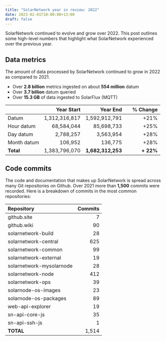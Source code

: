 ```yaml
---
title: "SolarNetwork year in review: 2022"
date: 2023-02-01T10:00:00+13:00
draft: false
---
```

SolarNetwork continued to evolve and grow over 2022. This post outlines some high-level numbers that
highlight what SolarNetwork experienced over the previous year.

<!--more-->

## Data metrics

The amount of data processed by SolarNetwork continued to grow in 2022 as compared to 2021. 

 * Over **2.8 billion** metrics ingested on about **554 million** datum
 * Over **3.7 billion** datum queried
 * Over **15.3 GB** of data ingested to SolarFlux (MQTT)

|             | Year Start        | Year End          |     % Change |
|:------------|------------------:|------------------:|-------------:|
| Datum       | 1,312,316,817     | 1,592,912,791     | +21%         |
| Hour datum  | 68,584,044        | 85,698,733        | +25%         |
| Day datum   | 2,788,257         | 3,563,954         | +28%         |
| Month datum | 106,952           | 136,775           | +28%         |
| **Total**   | 1,383,796,070     | **1,682,312,253** | **+ 22%**    |

## Code commits

The code and documentation that makes up SolarNetwork is spread across many Git repositories on
Github. Over 2021 more than **1,500** commits were recorded. Here is a breakdown of commits in the
most common repositories:

| Repository               | Commits |
|:-------------------------|--------:|
| github.site              | 7       |
| github.wiki              | 90      |
| solarnetwork-build       | 28      |
| solarnetwork-central     | 625     |
| solarnetwork-common      | 99      |
| solarnetwork-external    | 19      |
| solarnetwork-mysolarnode | 28      |
| solarnetwork-node        | 412     |
| solarnetwork-ops         | 39      |
| solarnode-os-images      | 23      |
| solarnode-os-packages    | 89      | 
| web-api-explorer         | 19      | 
| sn-api-core-js           | 35      |
| sn-api-ssh-js            | 1       |
| **TOTAL**                | 1,514   |